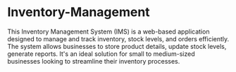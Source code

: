 # Inventory-Management
This Inventory Management System (IMS) is a web-based application designed to manage and track inventory, stock levels, and orders efficiently. The system allows businesses to store product details, update stock levels, generate reports. It's an ideal solution for small to medium-sized businesses looking to streamline their inventory processes.
